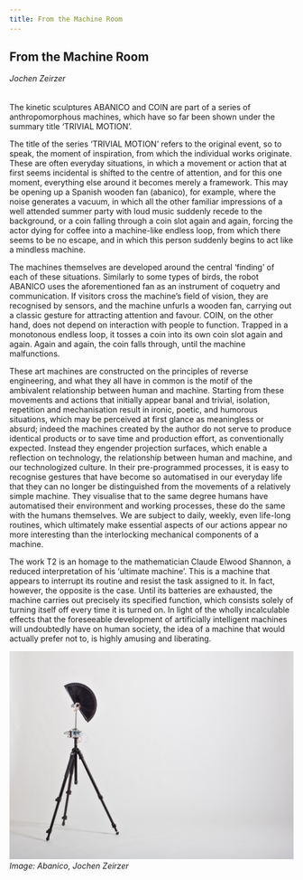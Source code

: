 ```yaml
---
title: From the Machine Room
---
```


## From the Machine Room
_Jochen Zeirzer_
<br />
<br />
<br />
The kinetic sculptures ABANICO and COIN are part of a series of anthropomorphous machines, which have so far been shown under the summary title ‘TRIVIAL MOTION’.

The title of the series ‘TRIVIAL MOTION’ refers to the original event, so to speak, the moment of inspiration, from which the individual works originate. These are often everyday situations, in which a movement or action that at first seems incidental is shifted to the centre of attention, and for this one moment, everything else around it becomes merely a framework. This may be opening up a Spanish wooden fan (abanico), for example, where the noise generates a vacuum, in which all the other familiar impressions of a well attended summer party with loud music suddenly recede to the background, or a coin falling through a coin slot again and again, forcing the actor dying for coffee into a machine-like endless loop, from which there seems to be no escape, and in which this person suddenly begins to act like a mindless machine.

The machines themselves are developed around the central ‘finding’ of each of these situations. Similarly to some types of birds, the robot ABANICO uses the aforementioned fan as an instrument of coquetry and communication. If visitors cross the machine’s field of vision, they are recognised by sensors, and the machine unfurls a wooden fan, carrying out a classic gesture for attracting attention and favour. COIN, on the other hand, does not depend on interaction with people to function. Trapped in a monotonous endless loop, it tosses a coin into its own coin slot again and again. Again and again, the coin falls through, until the machine malfunctions.

These art machines are constructed on the principles of reverse engineering, and what they all have in common is the motif of the ambivalent relationship between human and machine. Starting from these movements and actions that initially appear banal and trivial, isolation, repetition and mechanisation result in ironic, poetic, and humorous situations, which may be perceived at first glance as meaningless or absurd; indeed the machines created by the author do not serve to produce identical products or to save time and production effort, as conventionally expected. Instead they engender projection surfaces, which enable a reflection on technology, the relationship between human and machine, and our technologized culture. 
In their pre-programmed processes, it is easy to recognise gestures that have become so automatised in our everyday life that they can no longer be distinguished from the movements of a relatively simple machine. They visualise that to the same degree humans have automatised their environment and working processes, these do the same with the humans themselves. We are subject to daily, weekly, even life-long routines, which ultimately make essential aspects of our actions appear no more interesting than the interlocking mechanical components of a machine. 

The work T2 is an homage to the mathematician Claude Elwood Shannon, a reduced interpretation of his ‘ultimate machine’. This is a machine that appears to interrupt its routine and resist the task assigned to it. In fact, however, the opposite is the case. Until its batteries are exhausted, the machine carries out precisely its specified function, which consists solely of turning itself off every time it is turned on. In light of the wholly incalculable effects that the foreseeable development of artificially intelligent machines will undoubtedly have on human society, the idea of a machine that would actually prefer not to, is highly amusing and liberating.

![Image: Abanico, Jochen Zeirzer](images/36.jpg)
*Image: Abanico, Jochen Zeirzer*
